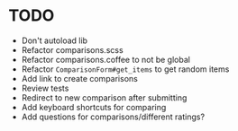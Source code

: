 TODO
====

- Don't autoload lib
- Refactor comparisons.scss
- Refactor comparisons.coffee to not be global
- Refactor `ComparisonForm#get_items` to get random items
- Add link to create comparisons
- Review tests
- Redirect to new comparison after submitting
- Add keyboard shortcuts for comparing
- Add questions for comparisons/different ratings?
